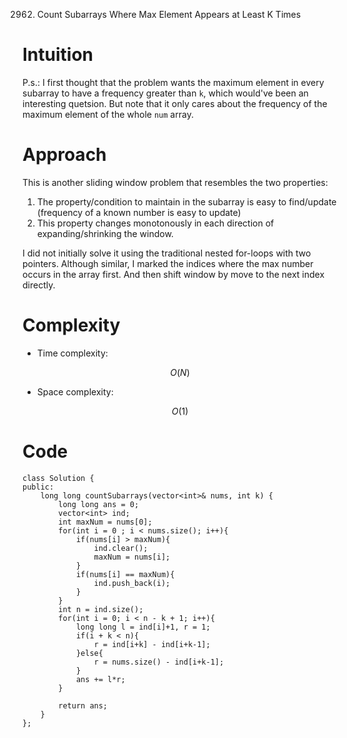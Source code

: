2962. Count Subarrays Where Max Element Appears at Least K Times

# Intuition
<!-- Describe your first thoughts on how to solve this problem. -->
P.s.: I first thought that the problem wants the maximum element in every subarray to have a frequency greater than `k`, which would've been an interesting quetsion. But note that it only cares about the frequency of the maximum element of the whole `num` array.

# Approach
<!-- Describe your approach to solving the problem. -->
This is another sliding window problem that resembles the two properties:
1. The property/condition to maintain in the subarray is easy to find/update (frequency of a known number is easy to update)
2. This property changes monotonously in each direction of expanding/shrinking the window.

I did not initially solve it using the traditional nested for-loops with two pointers. Although similar, I marked the indices where the max number occurs in the array first. And then shift window by move to the next index directly.


# Complexity
- Time complexity:
<!-- Add your time complexity here, e.g. $$O(n)$$ -->
$$O(N)$$
- Space complexity:
<!-- Add your space complexity here, e.g. $$O(n)$$ -->
$$O(1)$$
# Code
```
class Solution {
public:
    long long countSubarrays(vector<int>& nums, int k) {
        long long ans = 0;
        vector<int> ind;
        int maxNum = nums[0];
        for(int i = 0 ; i < nums.size(); i++){
            if(nums[i] > maxNum){
                ind.clear();
                maxNum = nums[i];
            }
            if(nums[i] == maxNum){
                ind.push_back(i);
            }
        }
        int n = ind.size();
        for(int i = 0; i < n - k + 1; i++){
            long long l = ind[i]+1, r = 1;
            if(i + k < n){
                r = ind[i+k] - ind[i+k-1];
            }else{
                r = nums.size() - ind[i+k-1];
            }
            ans += l*r;
        }

        return ans;
    }
};
```